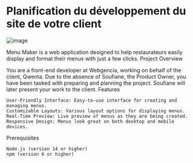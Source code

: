# Planification du développement du site de votre client

![image](https://github.com/Arno37/Menu_Maker/assets/140819974/239e4760-4791-41e4-9f6a-8a2f1c8c3b32)

Menu Maker is a web application designed to help restaurateurs easily display and format their menus with just a few clicks.
Project Overview

You are a front-end developer at Webgencia, working on behalf of the client, Qwenta. Due to the absence of Soufiane, the Product Owner, you have been tasked with preparing and planning the project. Soufiane will later present your work to the client.
Features

    User-Friendly Interface: Easy-to-use interface for creating and managing menus.
    Customizable Layouts: Various layout options for displaying menus.
    Real-Time Preview: Live preview of menus as they are being created.
    Responsive Design: Menus look great on both desktop and mobile devices.

Prerequisites

    Node.js (version 14 or higher)
    npm (version 6 or higher)
